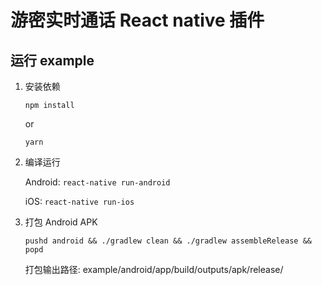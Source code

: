 # 游密实时通话 React native 插件

## 运行 example

1. 安装依赖

   `npm install`

   or

   `yarn`

2. 编译运行

   Android: `react-native run-android`

   iOS: `react-native run-ios`

3. 打包 Android APK

   `pushd android && ./gradlew clean && ./gradlew assembleRelease && popd`

   打包输出路径: example/android/app/build/outputs/apk/release/
